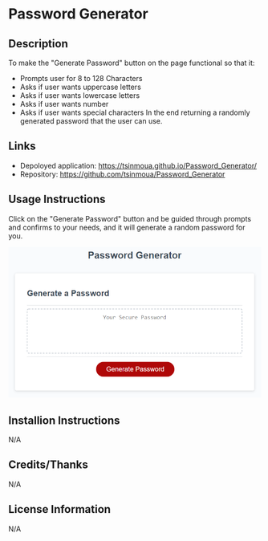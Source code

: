 # Password Generator

## Description
To make the "Generate Password" button on the page functional so that it:
* Prompts user for 8 to 128 Characters
* Asks if user wants uppercase letters
* Asks if user wants lowercase letters
* Asks if user wants number 
* Asks if user wants special characters
In the end returning a randomly generated password that the user can use.

## Links
* Depoloyed application: https://tsinmoua.github.io/Password_Generator/
* Repository: https://github.com/tsinmoua/Password_Generator

## Usage Instructions
Click on the "Generate Password" button and be guided through prompts and confirms to your needs, and it will generate a random password for you.

![Image of the site](./assets/03-javascript-homework-demo.png)

## Installion Instructions
N/A

## Credits/Thanks
N/A

## License Information
N/A
